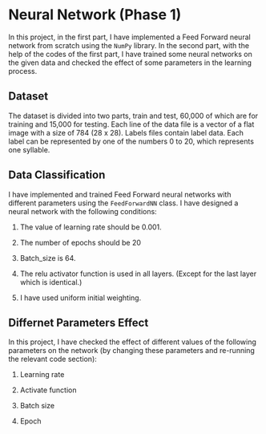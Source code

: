# Neural Network (Phase 1)
In this project, in the first part, I have implemented a Feed Forward neural network from scratch using the ```NumPy``` library.  In the second part, with the help of the codes of the first part, I have trained some neural networks on the given data and checked the effect of some parameters in the learning process.

## Dataset
The dataset is divided into two parts, train and test, 60,000 of which are for training and 15,000 for testing.  Each line of the data file is a vector of a flat image with a size of 784 (28 x 28).  Labels files contain label data.  Each label can be represented by one of the numbers 0 to 20, which represents one syllable.

## Data Classification
I have implemented and trained Feed Forward neural networks with different parameters using the ```FeedForwardNN``` class. I have designed a neural network with the following conditions:

 1. The value of learning rate should be 0.001.

 2. The number of epochs should be 20

 3. Batch_size is 64.

 4. The relu activator function is used in all layers.  (Except for the last layer which is identical.)
 
 5. I have used uniform initial weighting.
 
 ## Differnet Parameters Effect
In this project, I have checked the effect of different values of the following parameters on the network (by changing these parameters and re-running the relevant code section):

1. Learning rate

2. Activate function

3. Batch size

4. Epoch

